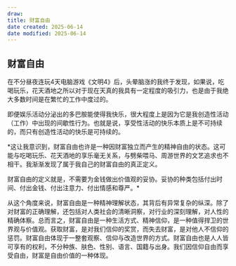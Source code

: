 ```yaml
---
draw:
title: 财富自由
date created: 2025-06-14
date modified: 2025-06-14
---
```

## 财富自由

在不分昼夜连玩4天电脑游戏《文明4》后，头晕脑涨的我终于发现，如果说，吃喝玩乐，花天酒地之所以对于现在天真的我具有一定程度的吸引力，也是由于我绝大多数时间是在繁忙的工作中度过的。

即便娱乐活动分泌出的多巴胺能使得我快乐，很大程度上是因为它是我创造性活动（工作）中出现的间歇性行为。也就是说，享受性活动的快乐本质上是不可持续的，而只有创造性活动的快乐是可持续的。

*这让我意识到，财富自由也许是一种因财富独立而产生的精神自由的状态。这可能与吃喝玩乐、花天酒地的享乐毫无关系，与劈柴喂马、周游世界的文艺追求也不相干。我渐渐发现了属于我自己的财富自由的真正定义。

财富自由的定义就是，不需要为金钱做出价值观的妥协。妥协的种类包括付出时间、付出金钱、付出注意力、付出情感和尊严。*

从这个角度来说，财富自由是一种精神理解状态，其背后有异常复杂的纵深。除了对财富的正确理解，还包括对人类社会的清晰洞察，对行业的深刻理解，对人性的精确体察。总而言之，财富自由是一种生活方式、精神信仰，是一种值得捍卫的世界观与价值观。获取财富，是对我们信仰的奖赏，而失去财富，是对他人不信仰的惩罚。财富自由体现于一整套观察、信仰与改造世界的方式。财富自由也是人人皆可享有的权利，不分种族、肤色、性别、语言、国籍与出身。我们因信仰自由而享受自由，财富是自由价值的一种体现。
